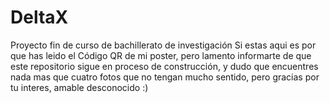 # DeltaX
Proyecto fin de curso de bachillerato de investigación
Si estas aqui es por que has leido el Código QR de mi poster, pero lamento informarte de que este repositorio sigue en proceso de construcción, y dudo que encuentres nada mas que cuatro fotos que no tengan mucho sentido, pero gracias por tu interes, amable desconocido :)
